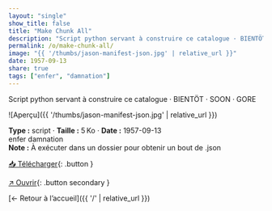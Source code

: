 ```yaml
---
layout: "single"
show_title: false
title: "Make Chunk All"
description: "Script python servant à construire ce catalogue · BIENTÖT · SOON · GORE"
permalink: /o/make-chunk-all/
image: "{{ '/thumbs/jason-manifest-json.jpg' | relative_url }}"
date: 1957-09-13
share: true
tags: ["enfer", "damnation"]
---
```



Script python servant à construire ce catalogue · BIENTÖT · SOON · GORE

![Aperçu]({{ '/thumbs/jason-manifest-json.jpg' | relative_url }})

<div class="info-box"><strong>Type :</strong> script · <strong>Taille :</strong> 5 Ko · <strong>Date :</strong> 1957-09-13</div>

<div class="tags"><span class="tag">enfer</span> <span class="tag">damnation</span></div>

<div class="notice notice--info"><strong>Note :</strong> À exécuter dans un dossier pour obtenir un bout de .json</div>

[📥 Télécharger](https://github.com/ouaisfieu/contact/tree/main/scripts){: .button }

[↗ Ouvrir](https://github.com/ouaisfieu/contact/tree/main/scripts){: .button secondary }

[← Retour à l’accueil]({{ '/' | relative_url }})
